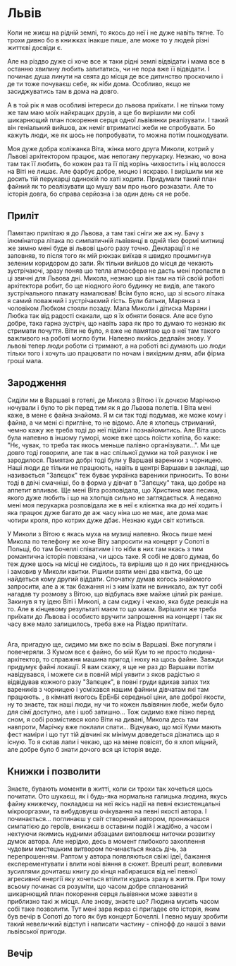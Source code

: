 # Львів

Коли не жиєш на рідній землі, то якось до неї і не дуже навіть тягне. То трохи
дивно бо в книжках інакше пише, але може то у людей різні життєві досвіди є.

Але на різдво дуже сі хоче все ж таки рідні землі відвідати і мама все в останню
хвилину любить запитатись, чи не пора вже її відвідати. І починає душа линути на
свята до місця де все дитинство проскочило і де ти тоже почуваєш себе, як ніби дома.
Особливо, якщо не засиджуватись там в дома на довго.

А в той рік я мав особливі інтереси до львова приїхати. І не тільки тому же там маю
моїх найкращих друзів, а ще бо вирішили ми собі шикарнющий план покорення серця
одної львівянки реалізувати. І такий він геніальний вийшов, аж неміг втриматисі жеби
не спробувати. Бо кажуть люди, же як шось не попробувати, то можна потім пошкодувати.

Моя дуже добра коліжанка Віта, жінка мого друга Миколи, котрий у Львові архітектором
працює, має непогану перукарку. Незнаю, чо вона там так її любить, бо кожен раз та
її під корінь чихвостить і ніц волосся на Віті не лишає. Але фарбує добре, моцно і
яскраво. І вирішили ми же досить тій перукарці одинокій по хаті ходити. Придумали
такий план файний як то реалізувати що мушу вам про нього розказати. Але то історія
довга, бо справа серйозна і за один день ся не робе.

## Приліт

Памятаю прилітаю я до Львова, а там такі сніги же аж ну. Бачу з ілюмінатора літака
по симпатичній львівянці в одній тіко формі митниці же зимно мені буде ві львові
цього разу точно. Декларації я не заповняв, то після того як мій рюкзак виїхав я
швидко прошмигнув зеленим коридором до зали.
Як тільки вийшов до місця де чекають зустрічаючі, зразу поняв шо тепла атмосфера
не дасть мені пропасти в ці звичні для Львова дні. Микола, незнаю що він там
на тій своїй роботі архітектора робит, бо ще ніодного його будинку не видів, але
такого зустрічального плакату намалював! Всім було ясно, що зі всього літака я самий
поважний і зустрічаємий гість. Були батьки, Марянка з чоловіком Любком стояли
позаду. Мала Миколи і дітиска Маряни і Любка так від радості скакали, що я їх обняти
боявся. Але все було добре, така гарна зустріч, що навіть зара як про то думаю
то незнаю як стримати почуття.
Віти не було, я вже не памятаю що в неї там такого важливого на роботі могло бути.
Напевно якийсь дедлайн знову. У львові тепер люди роботи сі тримают, а на роботі
всі думають шо люди тільки того і хочуть шо працювати по ночам і вихідним дням, аби
фірма гроші мала.

## Зародження

Сиділи ми в Варшаві в готелі, де Микола з Вітою і їх дочкою Марічкою ночували і було
то рік перед тим як я до Львова полетів.
І Віта мені каже, в мене є файна знайома. Я м си так тоді подумав, же може кому і
файна, а чи мені сі пригліне, то не відомо. Але я хлопець стриманий, чемно кажу
же треба тоді до неї підійти і познайомитись. Але Віта шось була напевно в іншому
гуморі, може вже щось поїсти хотіла, бо каже: "Нє, чувак, то треба так якось меньше
палівно організувати...". Ми ще довго тоді говорили, але так в нас спільної думки
на той рахунок і не зародилося.
Памятаю добрі тоді були у Варшаві вареники з чорницею. Наші люди де тільки не
працюють, навіть в центрі Варшави в закладі, що називається "Запєцок" теж буває
українка вареники приносить. То вони тоді в двічі смачніші, бо в форма у дівчат
в "Запєцку" така, що добре на аппетит впливає.
Ще мені Віта розповідала, що Христина має песика, якого дуже любить і що на хлопців
сильно не заглядається. А недавно мені моя перукарка розповідала же в неї є
клієнтка яка до неї ходить і яка працює дуже багато де аж часу ніна шо не має,
але дома має чотири кроля, про котрих дуже дбає. Незнаю куди світ котиться.

У Миколи з Вітою є якась муха на музиці напевно. Якось пише мені Микола по телефону
же хоче Віту запросити на концерт у Сопоті в Польщі, бо там Бочеллі співатиме і
то ніби в них там якась з тим романтична історія повязана, чи щось таке.
Я собі не довго думав, бо теж дуже шось на місці не сиділось, та вирішив що я до
них приєднаюсь і замовив у Миколи квитки. Рішили взяти мені два квитка, бо ще найдеться
кому другий віддати. Спочатку думав когось знайомого запросити, але а ж так бажання
ні з ким їхати не виникало, аж тут собі нагадав ту розмову з Вітою, що відбулась вже
майже цілий рік раніше. Закинув я ту ідею Віті і Миколі, а сам сиджу і чекаю, яка
буде реакція на то. Але в кінцевому результаті маєм то що маєм. Вирішили же треба
приїхати до Львова і особисто вручити запрошення на концерт і так як часу вже мало
залишилось, треба вже на Різдво прилітати.

##

Ага, пригадую ще, сидимо ми вже по всім в Варшаві. Вже погуляли і повечеряли. З Кумом все є файно, бо мій Кум то не просто людина- архітектор, то справжня машина пригод і нюху на щось файне. Завжди придумує файні локації. Я вам скажу, я ще не раз до Варшави потім навідувався, і можете си в повній мірі уявити з яков радістью я відвідував кожного разу "Запєцек", в повні груди вдихав запах тих вареників з чорницею і усміхався нашим файним дівчатам які там працюють.
, в кімнаті якогось ЕрЕнБі середньої ціни, але доброї якости, ну то знаєте, так наші люди, ну чи то кожен львівянин любе, жеби було для сімї доступно, але і шоб затишно... Тож сидимо вже пізно перед сном, я собі розмістився коло Віти на дивані, Микола десь там навпроти, Марічку вже поклали спати... Відчуваю, що мої Куми мають фест наміри і що тут тій дівчині як мінімум доведеться дізнатись що я існую. То я склав лапи і чекаю, що на мене повісят, бо я хлоп міцний, але добре було б знати  дочого вся ця історія веде.

## Книжки і позволити

Знаєте, бувають моменти в житті, коли си трохи так хочеться щось почитати. Ото шукаєш, як і будь-яка нормальна галицька людина, якусь файну книжечку, покладаєш на неї якісь надії на певні екзистенцальні мікрооргазми, та вибудовуєш очікування на певні якості автора. І починається... поглинаєш у світ створений автором, проникаєшся симпатією до героїв, вникаєш в оставини подій і жадібно, а часом і нехтуючи якимись нудними абзацами виловлюєш ниточки розвитку думок автора. Але нерідко, десь в момент глибокого захоплення чудовим мистецьким витвором починається якась дічь, за перепрошенням. Раптом у автора появляються свіжі ідеї, бажання експерементувати і влити нові віяння в сюжет. Врешті решт, волевими зусиллями дочитаєш книгу до кінця набираєшся від неї певної агресивної енергії яку хочеться втілити кудись зразу в життя. При тому всьому  починає ся розуміти, що часом добре спланований шикарнющий план покорення серця львівянки може завезти в приблизно такі ж місця. Але знову, знаєте шо? Людина мусить часом собі таке позволити.
Тут мені зара якраз сі пригадеє ото історія, яким був вечір в Сопоті до того як був концерт Бочеллі. І певно мушу зробити такий невеличкий відступ і написати частину - спінофф до нашої з вами львівської пригоди.

## Вечір